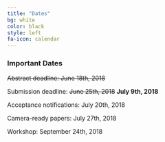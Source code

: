 ```yaml
---
title: "Dates"
bg: white
color: black
style: left
fa-icon: calendar
---
```


### Important Dates

<s>Abstract deadline: June 18th, 2018</s>

Submission deadline: <s>June 25th, 2018</s> <b>July 9th, 2018</b>

Acceptance notifications: July 20th, 2018

Camera-ready papers: July 27th, 2018

Workshop: September 24th, 2018
